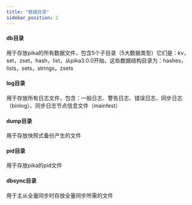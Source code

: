 ```yaml
---
title: "数据目录"
sidebar_position: 2
---
```


#### db目录
用于存放pika的所有数据文件，包含5个子目录（5大数据类型）它们是：kv，set，zset，hash，list，从pika3.0.0开始，这些数据结构目录为：hashes，lists，sets，strings，zsets
#### log目录
用于存放所有日志文件，包含：一般日志、警告日志、错误日志、同步日志（binlog）、同步日志节点信息文件（mainfest）
#### dump目录
用于存放快照式备份产生的文件
#### pid目录
用于存放pika的pid文件
#### dbsync目录
用于主从全量同步时存放全量同步所需的文件